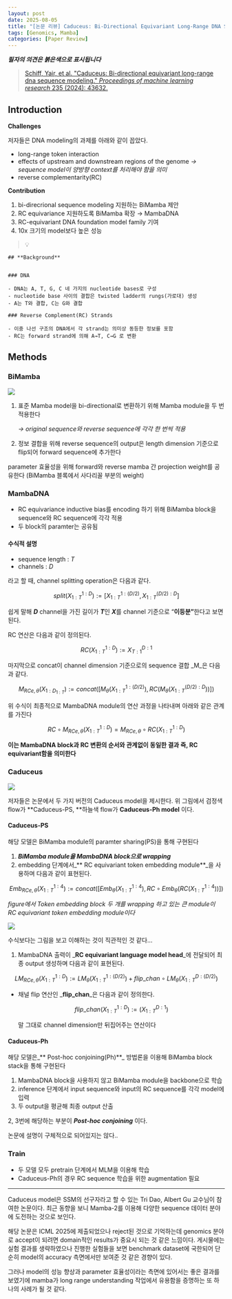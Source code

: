 ```yaml
---
layout: post
date: 2025-08-05
title: "[논문 리뷰] Caduceus: Bi-Directional Equivariant Long-Range DNA Sequence Modeling"
tags: [Genomics, Mamba]
categories: [Paper Review]
---
```


<span class="notion-red">_**필자의 의견은 붉은색으로 표시됩니다**_</span>


> [Schiff, Yair, et al. "Caduceus: Bi-directional equivariant long-range dna sequence modeling." ](https://pmc.ncbi.nlm.nih.gov/articles/PMC12189541/)[_Proceedings of machine learning research_](https://pmc.ncbi.nlm.nih.gov/articles/PMC12189541/)[ 235 (2024): 43632.](https://pmc.ncbi.nlm.nih.gov/articles/PMC12189541/)



## Introduction


**Challenges**


저자들은 DNA modeling의 과제를 아래와 같이 꼽았다.

- long-range token interaction
- effects of upstream and downstream regions of the genome 
_→ sequence model이 양방향 context를 처리해야 함을 의미_
- reverse complementarity(RC)

**Contribution**

1. bi-direcrional sequence modeling 지원하는 BiMamba 제안
1. RC equivariance 지원하도록 BiMamba 확장 → MambaDNA
1. RC-equivariant DNA foundation model family 기여
1. 10x 크기의 model보다 높은 성능

> 💡 


	## **Background**


	### DNA

	- DNA는 A, T, G, C 네 가지의 nucleotide bases로 구성
	- nucleotide base 사이의 결합은 twisted ladder의 rungs(가로대) 생성
	- A는 T와 결합, C는 G와 결합

	### Reverse Complement(RC) Strands

	- 이중 나선 구조의 DNA에서 각 strand는 의미상 동등한 정보를 포함
	- RC는 forward strand에 의해 A→T, C→G 로 변환


## Methods



### BiMamba


![](https://prod-files-secure.s3.us-west-2.amazonaws.com/542b861c-36a8-4051-84e5-8804b6728dba/2c247d59-7815-4980-99f0-8f0d21f445a7/image.png?X-Amz-Algorithm=AWS4-HMAC-SHA256&X-Amz-Content-Sha256=UNSIGNED-PAYLOAD&X-Amz-Credential=ASIAZI2LB466XEJLWMQG%2F20251012%2Fus-west-2%2Fs3%2Faws4_request&X-Amz-Date=20251012T060102Z&X-Amz-Expires=3600&X-Amz-Security-Token=IQoJb3JpZ2luX2VjEHwaCXVzLXdlc3QtMiJGMEQCIDLzV1GAdOzwdk4BW8fKUCYWG0fDas%2BlrgRsTMa3xU8cAiAA9LHQ8VzU%2BunjF%2BHaKXkFXI%2B9Y7tDANrmnictiVND7Sr%2FAwglEAAaDDYzNzQyMzE4MzgwNSIM94%2B0s3vkhDzT1FYaKtwD3g0VHYf1BeVJ5wvK7peGSQu4Ykalff1lx9BhEZq5B1vXgJmh%2FrUTntZoV8KCH66nBj6FhAXVPm70LcdibvxZobm7e8isl44qqQdXv%2FhcP%2BAdWMdFEdPhe4ibyEkDg4a2ZZx2j1zodBMjg%2BknuY8mdlkjyUqYCB0oSm%2FxOYYE2dj%2Forvq7x3nVJLZvjVFPkRhpN9rWLXtDMtSLuIiCiMU1YEa3UaZKVkop3Hw2BgUmt9QqGHgA4YcYZ7lzGNu%2BW3gnW4Wzv9HXfxHArHugWv1fdHuzEXUbPyuJUOIzUlRMSs556lloNKWKwhWu5A2mZIPOUqsdEHWa%2B80jS7MlPtTzm984%2BCdLQaVCm3qKjvV881o6cc8ISJtnmauJKINa7SM8yeaDoe7ImAo8tH%2FDjKpO%2BehrVk98V%2FgKBFaYeUIiXbPG%2FwUww9wyXsEkfHxN7FbYPFYXcZj3sWytRt7y0LwUjkN3ffMpNQcKdYbrKcGEV301Ub%2BwLb8FT6cRrvdSEbm1BAkVNNfjY%2B3sT8a46Ry0hvQ1SG57Iqu%2FRRv4TpmNBY7Su%2BboCadpLiBdWkmGhduPEwIa0ZmWTwXaz8VcOVbb1JfxHbbc%2Bnv86qY9pT35OnxbPWbA1Wy7%2Bo5whcw2MusxwY6pgGi6gvuBisLtDrFLxTeUxVYk%2FSs6uFx7KhfZQuaomcKjaBM1FsQI0J%2BsPzuwpKTfH1x2Bmd4iQ5CIp8cGNpT46XiN66vkDmVdLWVMxmhsRzUUluc5r%2B6TwN7K13TE8NoWMgjegLieI7K4IV%2BuUKjrqAgIzJYhBiViux4GypIYxt1H%2FT8kSzUwl4YBAW9bFlXpPqfDm8I7aROondpg12suYQ7KHmM6Dr&X-Amz-Signature=e49a4755c70a9bd8831ebcc6fe0ffe6c52f7bf5dfd5709a47ca4bacabd0c3f3e&X-Amz-SignedHeaders=host&x-amz-checksum-mode=ENABLED&x-id=GetObject)

1. 표준 Mamba model을 bi-directional로 변환하기 위해 Mamba module을 두 번 적용한다

	_→ original sequence와 reverse sequence에 각각 한 번씩 적용_

1. 정보 결합을 위해 reverse sequence의 output은 length dimension 기준으로 flip되어 forward sequence에 추가한다

parameter 효율성을 위해 forward와 reverse mamba 간 projection weight를 공유한다 (BiMamba 블록에서 사다리꼴 부분의 weight)



### MambaDNA

- RC equivariance inductive bias를 encoding 하기 위해 BiMamba block을 sequence와 RC sequence에 각각 적용
- 두 block의 paramter는 공유됨


#### 수식적 설명

- sequence length : _T_
- channels : _D_

라고 할 때,  channel splitting operation은 다음과 같다.


$$
split(X^{1:D}_{1:T}):=[X^{1:(D/2)}_{1:T},X^{(D/2):D}_{1:T}]
$$


<span class="notion-red">쉽게 말해 </span><span class="notion-red">_**D**_</span><span class="notion-red"> channel을 가진 길이가 </span><span class="notion-red">_**T**_</span><span class="notion-red">인 </span><span class="notion-red">_**X**_</span><span class="notion-red">를 channel 기준으로 “</span><span class="notion-red">**이등분”**</span><span class="notion-red">한다고 보면 된다.</span>


RC 연산은 다음과 같이 정의된다.


$$
RC(X^{1:D}_{1:T}):=X^{D:1}_{T:1}
$$


마지막으로 concat이 channel dimension 기준으로의 sequence 결합 _M_은 다음과 같다.


$$
M_{RCe,\theta}(X_{1:D_{1:T}}):=concat([M_{\theta}(X^{1:(D/2)}_{1:T}),RC(M_{\theta}(X^{(D/2):D}_{1:T}))])
$$


위 수식이 최종적으로 MambaDNA module의 연산 과정을 나타내며 아래와 같은 관계를 가진다


$$
RC\circ M_{RCe,\theta}(X^{1:D}_{1:T}) = M_{RCe,\theta} \circ RC(X^{1:D}_{1:T})
$$


**이는 MambaDNA block과 RC 변환의 순서와 관계없이 동일한 결과 즉, RC equivariant함을 의미한다**



### Caduceus


![](https://prod-files-secure.s3.us-west-2.amazonaws.com/542b861c-36a8-4051-84e5-8804b6728dba/f94a60d7-8145-473b-aef9-7c68d3ec604a/image.png?X-Amz-Algorithm=AWS4-HMAC-SHA256&X-Amz-Content-Sha256=UNSIGNED-PAYLOAD&X-Amz-Credential=ASIAZI2LB466XEJLWMQG%2F20251012%2Fus-west-2%2Fs3%2Faws4_request&X-Amz-Date=20251012T060102Z&X-Amz-Expires=3600&X-Amz-Security-Token=IQoJb3JpZ2luX2VjEHwaCXVzLXdlc3QtMiJGMEQCIDLzV1GAdOzwdk4BW8fKUCYWG0fDas%2BlrgRsTMa3xU8cAiAA9LHQ8VzU%2BunjF%2BHaKXkFXI%2B9Y7tDANrmnictiVND7Sr%2FAwglEAAaDDYzNzQyMzE4MzgwNSIM94%2B0s3vkhDzT1FYaKtwD3g0VHYf1BeVJ5wvK7peGSQu4Ykalff1lx9BhEZq5B1vXgJmh%2FrUTntZoV8KCH66nBj6FhAXVPm70LcdibvxZobm7e8isl44qqQdXv%2FhcP%2BAdWMdFEdPhe4ibyEkDg4a2ZZx2j1zodBMjg%2BknuY8mdlkjyUqYCB0oSm%2FxOYYE2dj%2Forvq7x3nVJLZvjVFPkRhpN9rWLXtDMtSLuIiCiMU1YEa3UaZKVkop3Hw2BgUmt9QqGHgA4YcYZ7lzGNu%2BW3gnW4Wzv9HXfxHArHugWv1fdHuzEXUbPyuJUOIzUlRMSs556lloNKWKwhWu5A2mZIPOUqsdEHWa%2B80jS7MlPtTzm984%2BCdLQaVCm3qKjvV881o6cc8ISJtnmauJKINa7SM8yeaDoe7ImAo8tH%2FDjKpO%2BehrVk98V%2FgKBFaYeUIiXbPG%2FwUww9wyXsEkfHxN7FbYPFYXcZj3sWytRt7y0LwUjkN3ffMpNQcKdYbrKcGEV301Ub%2BwLb8FT6cRrvdSEbm1BAkVNNfjY%2B3sT8a46Ry0hvQ1SG57Iqu%2FRRv4TpmNBY7Su%2BboCadpLiBdWkmGhduPEwIa0ZmWTwXaz8VcOVbb1JfxHbbc%2Bnv86qY9pT35OnxbPWbA1Wy7%2Bo5whcw2MusxwY6pgGi6gvuBisLtDrFLxTeUxVYk%2FSs6uFx7KhfZQuaomcKjaBM1FsQI0J%2BsPzuwpKTfH1x2Bmd4iQ5CIp8cGNpT46XiN66vkDmVdLWVMxmhsRzUUluc5r%2B6TwN7K13TE8NoWMgjegLieI7K4IV%2BuUKjrqAgIzJYhBiViux4GypIYxt1H%2FT8kSzUwl4YBAW9bFlXpPqfDm8I7aROondpg12suYQ7KHmM6Dr&X-Amz-Signature=b56e641275b74f3ec34a77c49d82ac1b67114cf6a16308d210166e830d3a48d8&X-Amz-SignedHeaders=host&x-amz-checksum-mode=ENABLED&x-id=GetObject)


저자들은 논문에서 두 가지 버전의 Caduceus model을 제시한다. 위 그림에서 검정색 flow가 **Caduceus-PS, **하늘색 flow가 **Caduceus-Ph model** 이다.



#### Caduceus-PS


해당 모델은 BiMamba module의 paramter sharing(PS)을 통해 구현된다

1. _**BiMamba module을 MambaDNA block으로 wrapping**_
1. embedding 단계에서_** RC equivariant token embedding module**_을 사용하며 다음과 같이 표현된다.

$$
Emb_{RCe,\theta}(X^{1:4}_{1:T}):=concat([Emb_{\theta}(X^{1:4}_{1:T}),RC \circ Emb_{\theta}(RC(X^{1:4}_{1:T}))])
$$


_figure에서 Token embedding block 두 개를 wrapping 하고 있는 큰 module이 RC equivariant token embedding module이다_


![](https://prod-files-secure.s3.us-west-2.amazonaws.com/542b861c-36a8-4051-84e5-8804b6728dba/b175e4da-71eb-4e91-8c23-a06dabe673c9/image.png?X-Amz-Algorithm=AWS4-HMAC-SHA256&X-Amz-Content-Sha256=UNSIGNED-PAYLOAD&X-Amz-Credential=ASIAZI2LB466XEJLWMQG%2F20251012%2Fus-west-2%2Fs3%2Faws4_request&X-Amz-Date=20251012T060102Z&X-Amz-Expires=3600&X-Amz-Security-Token=IQoJb3JpZ2luX2VjEHwaCXVzLXdlc3QtMiJGMEQCIDLzV1GAdOzwdk4BW8fKUCYWG0fDas%2BlrgRsTMa3xU8cAiAA9LHQ8VzU%2BunjF%2BHaKXkFXI%2B9Y7tDANrmnictiVND7Sr%2FAwglEAAaDDYzNzQyMzE4MzgwNSIM94%2B0s3vkhDzT1FYaKtwD3g0VHYf1BeVJ5wvK7peGSQu4Ykalff1lx9BhEZq5B1vXgJmh%2FrUTntZoV8KCH66nBj6FhAXVPm70LcdibvxZobm7e8isl44qqQdXv%2FhcP%2BAdWMdFEdPhe4ibyEkDg4a2ZZx2j1zodBMjg%2BknuY8mdlkjyUqYCB0oSm%2FxOYYE2dj%2Forvq7x3nVJLZvjVFPkRhpN9rWLXtDMtSLuIiCiMU1YEa3UaZKVkop3Hw2BgUmt9QqGHgA4YcYZ7lzGNu%2BW3gnW4Wzv9HXfxHArHugWv1fdHuzEXUbPyuJUOIzUlRMSs556lloNKWKwhWu5A2mZIPOUqsdEHWa%2B80jS7MlPtTzm984%2BCdLQaVCm3qKjvV881o6cc8ISJtnmauJKINa7SM8yeaDoe7ImAo8tH%2FDjKpO%2BehrVk98V%2FgKBFaYeUIiXbPG%2FwUww9wyXsEkfHxN7FbYPFYXcZj3sWytRt7y0LwUjkN3ffMpNQcKdYbrKcGEV301Ub%2BwLb8FT6cRrvdSEbm1BAkVNNfjY%2B3sT8a46Ry0hvQ1SG57Iqu%2FRRv4TpmNBY7Su%2BboCadpLiBdWkmGhduPEwIa0ZmWTwXaz8VcOVbb1JfxHbbc%2Bnv86qY9pT35OnxbPWbA1Wy7%2Bo5whcw2MusxwY6pgGi6gvuBisLtDrFLxTeUxVYk%2FSs6uFx7KhfZQuaomcKjaBM1FsQI0J%2BsPzuwpKTfH1x2Bmd4iQ5CIp8cGNpT46XiN66vkDmVdLWVMxmhsRzUUluc5r%2B6TwN7K13TE8NoWMgjegLieI7K4IV%2BuUKjrqAgIzJYhBiViux4GypIYxt1H%2FT8kSzUwl4YBAW9bFlXpPqfDm8I7aROondpg12suYQ7KHmM6Dr&X-Amz-Signature=0cb29d74332444c3b2774265b6d91fe52c62f5d2f19d57e39b380f0db72b1aa0&X-Amz-SignedHeaders=host&x-amz-checksum-mode=ENABLED&x-id=GetObject)


<span class="notion-red">수식보다는 그림을 보고 이해하는 것이 직관적인 것 같다…</span>

1. MambaDNA 출력이 _**RC equivariant language model head**_에 전달되어 최종 output 생성하며 다음과 같이 표현된다.

$$
LM_{RCe,\theta}(X^{1:D}_{1:T}):= LM_{\theta}(X^{1:(D/2)}_{1:T})+flip\_chan\circ LM_{\theta}(X^{D:(D/2)}_{1:T})
$$

- 채널 flip 연산인 _**flip\_chan**_은 다음과 같이 정의한다.

	$$
	flip\_chan(X^{1:D}_{1:T}):=(X^{D:1}_{1:T})
	$$


	말 그대로 channel dimension만 뒤집어주는 연산이다



#### Caduceus-Ph


해당 모델은_** Post-hoc conjoining(Ph)**_ 방법론을 이용해 BiMamba block stack을 통해 구현된다

1. MambaDNA block을 사용하지 않고 BiMamba module을 backbone으로 학습
1. inference 단계에서 input sequence와 input의 RC sequence를 각각 model에 입력
1. 두 output을 평균해 최종 output 산출

2, 3번에 해당하는 부분이 _**Post-hoc conjoining**_ 이다.


<span class="notion-red">논문에 설명이 구체적으로 되어있지는 않다..</span>



### Train

- 두 모델 모두 pretrain 단계에서 MLM을 이용해 학습
- Caduceus-Ph의 경우 RC sequence 학습을 위한 augmentation 필요

---


<span class="notion-red">Caduceus model은 SSM의 선구자라고 할 수 있는 Tri Dao, Albert Gu 교수님이 참여한 논문이다. 최근 동향을 보니 Mamba-2를 이용해 다양한 sequence 데이터 분야에 도전하는 것으로 보인다.</span>


<span class="notion-red">해당 논문은 ICML 2025에 제출되었으나 reject된 것으로 기억하는데 genomics 분야로 accept이 되려면 domain적인 results가 중요시 되는 것 같은 느낌이다. 게시물에는 실험 결과를 생략하였으나 진행한 실험들을 보면 benchmark dataset에 국한되어 단순히 model의 accuracy 측면에서만 보여준 것 같은 경향이 있다.</span>


<span class="notion-red">그러나 model의 성능 향상과 parameter 효율성이라는 측면에 있어서는 좋은 결과를 보였기에 mamba가 long range understanding 작업에서 유용함을 증명하는 또 하나의 사례가 될 것 같다.</span>

